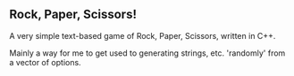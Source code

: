 ## Rock, Paper, Scissors!

A very simple text-based game of Rock, Paper, Scissors, written in C++.

Mainly a way for me to get used to generating strings, etc. 'randomly' from a vector of options.

